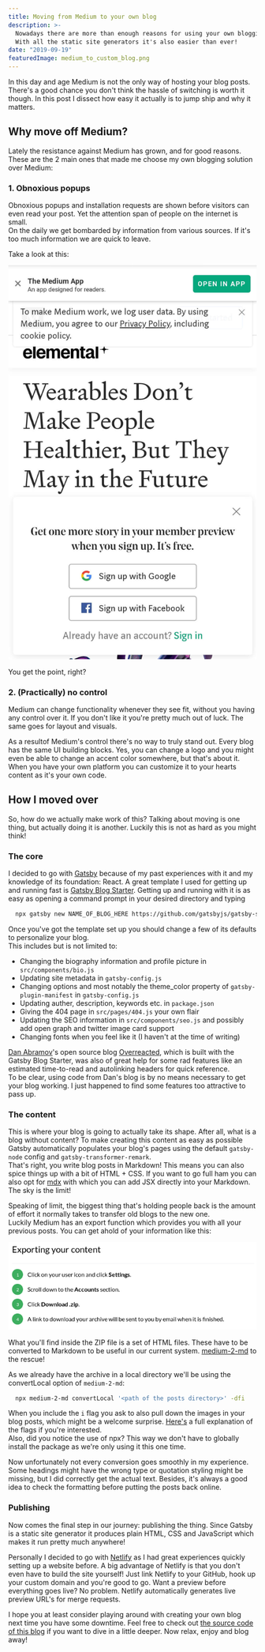 ```yaml
---
title: Moving from Medium to your own blog
description: >-
  Nowadays there are more than enough reasons for using your own blogging platform.
  With all the static site generators it's also easier than ever!
date: "2019-09-19"
featuredImage: medium_to_custom_blog.png
---
```


In this day and age Medium is not the only way of hosting your blog posts.  
There's a good chance you don't think the hassle of switching is worth it though.
In this post I dissect how easy it actually is to jump ship and why it matters.

## Why move off Medium?

Lately the resistance against Medium has grown, and for good reasons.  
These are the 2 main ones that made me choose my own blogging solution over Medium:

### 1. Obnoxious popups

Obnoxious popups and installation requests are shown before visitors can even read your post.
Yet the attention span of people on the internet is small.  
On the daily we get bombarded by information from various sources.
If it's too much information we are quick to leave.

Take a look at this:

![Medium popups on a mobile device](./mobile_medium_popups.jpg)

You get the point, right?

### 2. (Practically) no control

Medium can change functionality whenever they see fit, without you having any control over it.
If you don't like it you're pretty much out of luck. The same goes for layout and visuals.

As a resultof Medium's control there's no way to truly stand out. Every blog has the same UI building blocks.
Yes, you can change a logo and you might even be able to change an accent color somewhere, but that's about it.
When you have your own platform you can customize it to your hearts content as it's your own code.

## How I moved over

So, how do we actually make work of this? Talking about moving is one thing, but actually doing it is another.
Luckily this is not as hard as you might think!

### The core

I decided to go with [Gatsby](https://www.gatsbyjs.org/) because of my past experiences with it and my knowledge of its foundation: React.
A great template I used for getting up and running fast is [Gatsby Blog Starter](https://github.com/gatsbyjs/gatsby-starter-blog).
Getting up and running with it is as easy as opening a command prompt in your desired directory and typing

```bash
  npx gatsby new NAME_OF_BLOG_HERE https://github.com/gatsbyjs/gatsby-starter-blog
```

Once you've got the template set up you should change a few of its defaults to personalize your blog.  
This includes but is not limited to:

- Changing the biography information and profile picture in `src/components/bio.js`
- Updating site metadata in `gatsby-config.js`
- Changing options and most notably the theme_color property of `gatsby-plugin-manifest` in `gatsby-config.js`
- Updating auther, description, keywords etc. in `package.json`
- Giving the 404 page in `src/pages/404.js` your own flair
- Updating the SEO information in `src/components/seo.js` and possibly add open graph and twitter image card support
- Changing fonts when you feel like it (I haven't at the time of writing)

[Dan Abramov](https://twitter.com/dan_abramov?lang=en)'s open source blog [Overreacted](https://overreacted.io/), which is built with the Gatsby Blog Starter, was also of great help for some rad features like an estimated time-to-read and autolinking headers for quick reference.  
To be clear, using code from Dan's blog is by no means necessary to get your blog working.
I just happened to find some features too attractive to pass up.

### The content

This is where your blog is going to actually take its shape. After all, what is a blog without content?
To make creating this content as easy as possible Gatsby automatically populates your blog's pages using the default `gatsby-node` config and `gatsby-transformer-remark`.  
That's right, you write blog posts in Markdown! This means you can also spice things up with a bit of HTML + CSS.
If you want to go full ham you can also opt for [mdx](https://mdxjs.com/) with which you can add JSX directly into your Markdown.  
The sky is the limit!

Speaking of limit, the biggest thing that's holding people back is the amount of effort it normally takes to transfer old blogs to the new one.  
Luckily Medium has an export function which provides you with all your previous posts.
You can get ahold of your information like this:

![How to export your Medium information](./medium_export.png)

What you'll find inside the ZIP file is a set of HTML files. These have to be converted to Markdown to be useful in our current system.
[medium-2-md](https://github.com/gautamdhameja/medium-2-md) to the rescue!

As we already have the archive in a local directory we'll be using the convertLocal option of `medium-2-md`:

```bash
  npx medium-2-md convertLocal '<path of the posts directory>' -dfi
```

When you include the `i` flag you ask to also pull down the images in your blog posts, which might be a welcome surprise.
[Here's](https://github.com/gautamdhameja/medium-2-md#optional-flags) a full explanation of the flags if you're interested.  
Also, did you notice the use of npx? This way we don't have to globally install the package as we're only using it this one time.

Now unfortunately not every conversion goes smoothly in my experience. Some headings might have the wrong type or quotation styling might be missing, but I did correctly get the actual text. Besides, it's always a good idea to check the formatting before putting the posts back online.

### Publishing

Now comes the final step in our journey: publishing the thing.
Since Gatsby is a static site generator it produces plain HTML, CSS and JavaScript which makes it run pretty much anywhere!

Personally I decided to go with [Netlify](https://www.netlify.com/) as I had great experiences quickly setting up a website before.
A big advantage of Netlify is that you don't even have to build the site yourself! Just link Netlify to your GitHub, hook up your custom domain and you're good to go. Want a preview before everything goes live? No problem. Netlify automatically generates live preview URL's for merge requests.

I hope you at least consider playing around with creating your own blog next time you have some downtime.
Feel free to check out [the source code of this blog](https://github.com/martijnvos/martijnvos.dev/) if you want to dive in a little deeper.
Now relax, enjoy and blog away!
